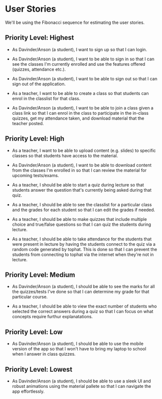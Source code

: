 # **User Stories**
We'll be using the Fibonacci sequence for estimating the user stories.

## Priority Level: Highest
- As Davinder/Anson (a student), I want to sign up so that I can login.

- As Davinder/Anson (a student), I want to be able to sign in so that I can see the classes I'm currently enrolled and use the features offered (quizzes, attendance etc.).

- As Davinder/Anson (a student), I want to be able to sign out so that I can sign out of the application.

- As a teacher, I want to be able to create a class so that students can enrol in the classlist for that class.

- As Davinder/Anson (a student), I want to be able to join a class given a class link so that I can enrol in the class to participate in the in-class quizzes, get my attendance taken, and download material that the teacher posted.


## Priority Level: High
- As a teacher, I want to be able to upload content (e.g. slides) to specific classes so that students have access to the material.

- As Davinder/Anson (a student), I want to be able to download content from the classes I'm enrolled in so that I can review the material for upcoming tests/exams.

- As a teacher, I should be able to start a quiz during lecture so that students answer the question that's currently being asked during that quiz.

- As a teacher, I should be able to see the classlist for a particular class and the grades for each student so that I can edit the grades if needed.

- As a teacher, I should be able to make quizzes that include multiple choice and true/false questions so that I can quiz the students during lecture.

- As a teacher, I should be able to take attendance for the students that were present in lecture by having the students connect to the quiz via a random code generated by tophat. This is done so that I can prevent the students from connecting to tophat via the internet when they're not in lecture.

## Priority Level: Medium
- As Davinder/Anson (a student), I should be able to see the marks for all the quizzes/tests I've done so that I can determine my grade for that particular course.

- As a teacher, I should be able to view the exact number of students who selected the correct answers during a quiz so that I can focus on what concepts require furthur explanatations.


## Priority Level: Low
- As Davinder/Anson (a student), I should be able to use the mobile version of the app so that I won't have to bring my laptop to school when I answer in class quizzes.

## Priority Level: Lowest
- As Davinder/Anson (a student), I should be able to use a sleek UI and robust animations using the material pallete so that I can navigate the app effortlessly.
